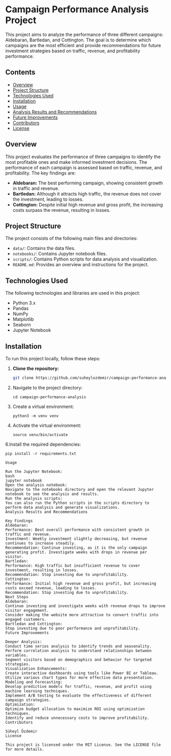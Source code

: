 # Campaign Performance Analysis Project

This project aims to analyze the performance of three different campaigns: Aldebaran, Bartledan, and Cottington. The goal is to determine which campaigns are the most efficient and provide recommendations for future investment strategies based on traffic, revenue, and profitability performance.

## Contents

- [Overview](#overview)
- [Project Structure](#project-structure)
- [Technologies Used](#technologies-used)
- [Installation](#installation)
- [Usage](#usage)
- [Analysis Results and Recommendations](#analysis-results-and-recommendations)
- [Future Improvements](#future-improvements)
- [Contributors](#contributors)
- [License](#license)

## Overview

This project evaluates the performance of three campaigns to identify the most profitable ones and make informed investment decisions. The performance of each campaign is assessed based on traffic, revenue, and profitability. The key findings are:

- **Aldebaran:** The best performing campaign, showing consistent growth in traffic and revenue.
- **Bartledan:** Although it attracts high traffic, the revenue does not cover the investment, leading to losses.
- **Cottington:** Despite initial high revenue and gross profit, the increasing costs surpass the revenue, resulting in losses.

## Project Structure

The project consists of the following main files and directories:

- `data/`: Contains the data files.
- `notebooks/`: Contains Jupyter notebook files.
- `scripts/`: Contains Python scripts for data analysis and visualization.
- `README.md`: Provides an overview and instructions for the project.

## Technologies Used

The following technologies and libraries are used in this project:

- Python 3.x
- Pandas
- NumPy
- Matplotlib
- Seaborn
- Jupyter Notebook

## Installation

To run this project locally, follow these steps:

1. **Clone the repository:**

   ```bash
   git clone https://github.com/suheylozdemir/campaign-performance-analysis.git

2. Navigate to the project directory:
    ```
    cd campaign-performance-analysis

4. Create a virtual environment:
   ```
   python3 -m venv venv

5. Activate the virtual environment:
   ```
   source venv/bin/activate

6.Install the required dependencies:
   ```
   pip install -r requirements.txt

Usage

Run the Jupyter Notebook:
bash
jupyter notebook
Open the analysis notebook:
Navigate to the notebooks directory and open the relevant Jupyter notebook to see the analysis and results.
Run the analysis scripts:
You can also run the Python scripts in the scripts directory to perform data analysis and generate visualizations.
Analysis Results and Recommendations

Key Findings
Aldebaran:
Performance: Best overall performance with consistent growth in traffic and revenue.
Investment: Weekly investment slightly decreasing, but revenue continues to increase steadily.
Recommendation: Continue investing, as it is the only campaign generating profit. Investigate weeks with drops in revenue per visitor.
Bartledan:
Performance: High traffic but insufficient revenue to cover investment, resulting in losses.
Recommendation: Stop investing due to unprofitability.
Cottington:
Performance: Initial high revenue and gross profit, but increasing costs exceed revenue, leading to losses.
Recommendation: Stop investing due to unprofitability.
Next Steps
Aldebaran:
Continue investing and investigate weeks with revenue drops to improve visitor engagement.
Consider making the website more attractive to convert traffic into engaged customers.
Bartledan and Cottington:
Stop investing due to poor performance and unprofitability.
Future Improvements

Deeper Analysis:
Conduct time series analysis to identify trends and seasonality.
Perform correlation analysis to understand relationships between variables.
Segment visitors based on demographics and behavior for targeted strategies.
Visualization Enhancements:
Create interactive dashboards using tools like Power BI or Tableau.
Utilize various chart types for more effective data presentation.
Modeling and Forecasting:
Develop predictive models for traffic, revenue, and profit using machine learning techniques.
Implement A/B testing to evaluate the effectiveness of different campaign strategies.
Optimization:
Optimize budget allocation to maximize ROI using optimization techniques.
Identify and reduce unnecessary costs to improve profitability.
Contributors

Süheyl Özdemir
License

This project is licensed under the MIT License. See the LICENSE file for more details.
